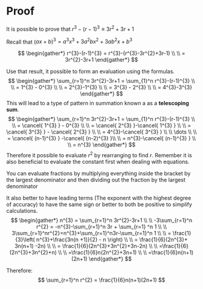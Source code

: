 # Proof
It is possible to prove that $r^{3}-(r-1)^{3} \equiv 3r^{2}+3r+1$

Recall that ($ax+b)^{3} = a^{3}x^{3}+3a^{2}bx^{2}+3ab^{2}x+b^{3}$

$$
\begin{gather*}
r^{3}-(r-1)^{3} = r^{3}-(r^{3}-3r^{2}+3r-1) \\ \\
= 3r^{2}-3r+1
\end{gather*}
$$

Use that result, it possible to form an evaluation using the formulas. 
$$
\begin{gather*}
\sum_{r=1}^n 3r^{2}-3r+1 = \sum_{1}^n r^{3}-(r-1)^{3} \\ \\
= 1^{3} - 0^{3} \\ \\
= 2^{3}-1^{3} \\ \\
= 3^{3} - 2^{3} \\ \\
= 4^{3}-3^{3}
\end{gather*}
$$
This will lead to a type of pattern in summation known a as a **telescoping sum**. 
$$
\begin{gather*}
\sum_{r=1}^n 3r^{2}-3r+1 = \sum_{1}^n r^{3}-(r-1)^{3} \\ \\
= \cancel{ 1^{3} } - 0^{3} \\ \\
= \cancel{ 2^{3} }-\cancel{ 1^{3} } \\ \\
= \cancel{ 3^{3} } - \cancel{ 2^{3} } \\ \\
= 4^{3}-\cancel{ 3^{3} } \\ \\ 
\dots \\ \\
= \cancel{ (n-1)^{3} } -\cancel{ (n-2)^{3} }\\ \\
= n^{3}-\cancel{ (n-1)^{3} } \\ \\
= n^{3}
\end{gather*}
$$
Therefore it possible to evaluate $r^{2}$ by rearranging to find $r$. Remember it is also beneficial to evaluate the constant first when dealing with equations. 

You can evaluate fractions by multiplying everything inside the bracket by the largest denominator and then dividing out the fraction by the largest denominator

It also better to have leading terms (The exponent with the highest degree of accuracy) to have the same sign or better to both be positive to simplify calculations.
$$
\begin{gather*}
n^{3} = \sum_{r=1}^n 3r^{2}-3r+1 \\ \\
-3\sum_{r=1}^n r^{2} = -n^{3}-\sum_{r=1}^n 3r + \sum_{r=1} ^n 1 \\ \\
3\sum_{r=1}^nr^{2}=n^{3}+\sum_{r=1}^n3r-\sum_{r=1}^n 1 \\ \\
= \frac{1}{3}\left( n^{3}+\frac{3n(n +1)}{2} - n \right) \\ \\
= \frac{1}{6}(2n^{3}+ 3n(n+1) -2n) \\ \\
= \frac{1}{6}(2n^{3}+3n^{2}+3n-2n) \\ \\
=\frac{1}{6}(2n^{3}+3n^{2}+n) \\ \\
=\frac{1}{6}n(2n^{2}+3n+1) \\ \\
=\frac{1}{6}n(n+1)(2n+1)
\end{gather*}
$$


Therefore:
$$
\sum_{r=1}^n r^{2} = \frac{1}{6}n(n+1)(2n+1)
$$
